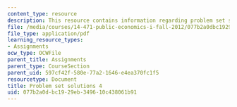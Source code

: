 ```yaml
---
content_type: resource
description: This resource contains information regarding problem set solutions 4.
file: /media/courses/14-471-public-economics-i-fall-2012/077b2a0dbc1929eb349610c438061b91_MIT14_471F12_pset4_sol.pdf
file_type: application/pdf
learning_resource_types:
- Assignments
ocw_type: OCWFile
parent_title: Assignments
parent_type: CourseSection
parent_uid: 597cf42f-580e-77a2-1646-e4ea370fc1f5
resourcetype: Document
title: Problem set solutions 4
uid: 077b2a0d-bc19-29eb-3496-10c438061b91
---
```

